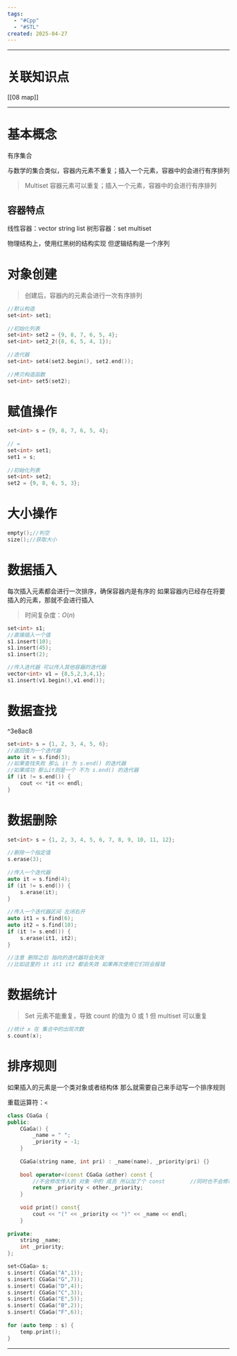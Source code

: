 ```yaml
---
tags:
  - "#Cpp"
  - "#STL"
created: 2025-04-27
---
```


---
# 关联知识点

[[08 map]]

---
# 基本概念

有序集合

与数学的集合类似，容器内元素不重复；插入一个元素，容器中的会进行有序排列

> Multiset 容器元素可以重复；插入一个元素，容器中的会进行有序排列
## 容器特点

线性容器：vector string list
树形容器：set multiset

物理结构上，使用红黑树的结构实现
但逻辑结构是一个序列
# 对象创建

> 创建后，容器内的元素会进行一次有序排列

```C++
//默认构造  
set<int> set1;  
  
//初始化列表  
set<int> set2 = {9, 8, 7, 6, 5, 4};  
set<int> set2_2({8, 6, 5, 4, 1});  
  
//迭代器  
set<int> set4(set2.begin(), set2.end());  
  
//拷贝构造函数  
set<int> set5(set2);
```
# 赋值操作

```C++
set<int> s = {9, 8, 7, 6, 5, 4};  
  
// =  
set<int> set1;  
set1 = s;  
  
//初始化列表  
set<int> set2;  
set2 = {9, 8, 6, 5, 3};
```
# 大小操作

```C++
empty();//判空
size();//获取大小
```
# 数据插入

每次插入元素都会进行一次排序，确保容器内是有序的
如果容器内已经存在将要插入的元素，那就不会进行插入

> 时间复杂度：$O(n)$

```C++
set<int> s1;
//直接插入一个值
s1.insert(10);
s1.insert(45);
s1.insert(2);

//传入迭代器 可以传入其他容器的迭代器
vector<int> v1 = {8,5,2,3,4,1};
s1.insert(v1.begin(),v1.end());
```
# 数据查找

^3e8ac8


```C++
set<int> s = {1, 2, 3, 4, 5, 6};  
//返回值为一个迭代器  
auto it = s.find(3);  
//如果查找失败 那么 it 为 s.end() 的迭代器  
//如果成功 那么it则是一个 不为 s.end() 的迭代器  
if (it != s.end()) {  
	cout << *it << endl;
}
```
# 数据删除

```C++
set<int> s = {1, 2, 3, 4, 5, 6, 7, 8, 9, 10, 11, 12};  
  
//删除一个指定值  
s.erase(3);  
  
//传入一个迭代器  
auto it = s.find(4);  
if (it != s.end()) {  
    s.erase(it);  
}  
  
//传入一个迭代器区间 左闭右开  
auto it1 = s.find(6);  
auto it2 = s.find(10);  
if (it != s.end()) {  
    s.erase(it1, it2);  
}  
  
//注意 删除之后 指向的迭代器将会失效  
//比如这里的 it it1 it2 都会失效 如果再次使用它们将会报错
```
# 数据统计

> Set 元素不能重复，导致 count 的值为 0 或 1
> 但 multiset 可以重复

```C++
//统计 x 在 集合中的出现次数
s.count(x);
```
# 排序规则

如果插入的元素是一个类对象或者结构体
那么就需要自己来手动写一个排序规则

重载运算符：`<`

```C++
class CGaGa {  
public:  
    CGaGa() {  
        _name = " ";  
        _priority = -1;  
    }  
  
    CGaGa(string name, int pri) : _name(name), _priority(pri) {}  
  
    bool operator<(const CGaGa &other) const {  
        //不会修改传入的 对象 中的 成员 所以加了个 const        //同时也不会修改自己的 _priority 的值 所以为常函数  
        return _priority < other._priority;  
    }  
      
    void print() const{  
        cout << "(" << _priority << ")" << _name << endl;  
    }  
  
private:  
    string _name;  
    int _priority;  
};  

set<CGaGa> s;  
s.insert( CGaGa("A",1));  
s.insert( CGaGa("G",7));  
s.insert( CGaGa("D",4));  
s.insert( CGaGa("C",3));  
s.insert( CGaGa("E",5));  
s.insert( CGaGa("B",2));  
s.insert( CGaGa("F",6));  
  
for (auto temp : s) {  
    temp.print();  
}
```



---
